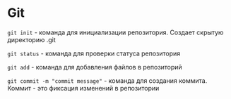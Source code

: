 # Git

`git init` - команда для инициализации репозитория. Создает скрытую директорию .git

`git status` - команда для проверки статуса репозитория

`git add` - команда для добавления файлов в репозиторий

`git commit -m "commit message"` - команда для создания коммита. Коммит - это фиксация изменений в репозитории

